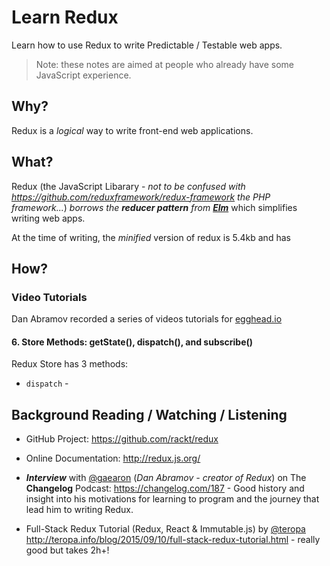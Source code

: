 # Learn Redux

Learn how to use Redux to write Predictable / Testable web apps.

> Note: these notes are aimed at people who already have some JavaScript experience.

## Why?

Redux is a *logical* way to write front-end web applications.

## What?

Redux (the JavaScript Libarary - *not to be confused with
  https://github.com/reduxframework/redux-framework the PHP framework...*) *borrows the* ***reducer pattern*** *from*
[***Elm***](https://github.com/evancz/elm-architecture-tutorial/)
which simplifies writing web apps.

At the time of writing, the *minified* version of redux is 5.4kb and has

## How?

### Video Tutorials

Dan Abramov recorded a series of videos tutorials for
[egghead.io](https://egghead.io/series/getting-started-with-redux)



#### 6. Store Methods: getState(), dispatch(), and subscribe()

Redux Store has 3 methods:

+ `dispatch` -


## Background Reading / Watching / Listening

+ GitHub Project: https://github.com/rackt/redux
+ Online Documentation: http://redux.js.org/  
+ ***Interview*** with [@gaearon](https://github.com/gaearon) (*Dan Abramov - creator of Redux*)
on The **Changelog** Podcast: https://changelog.com/187 -
Good history and insight into his motivations for learning to program
and the journey that lead him to writing Redux.

+ Full-Stack Redux Tutorial (Redux, React & Immutable.js) by
[@teropa](https://github.com/teropa)
http://teropa.info/blog/2015/09/10/full-stack-redux-tutorial.html - really good but takes 2h+!
